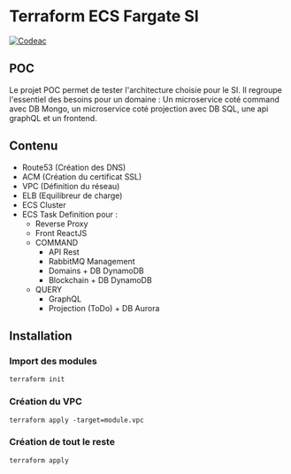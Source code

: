 # Terraform ECS Fargate SI
[![Codeac](https://static.codeac.io/badges/3-16093684.svg "Codeac.io")](https://app.codeac.io/gitlab/terraform147)

## POC
Le projet POC permet de tester l'architecture choisie pour le SI.
Il regroupe l'essentiel des besoins pour un domaine : Un microservice coté command avec DB Mongo, un microservice coté projection avec DB SQL, une api graphQL et un frontend.

## Contenu

- Route53 (Création des DNS)
- ACM (Création du certificat SSL)
- VPC (Définition du réseau)
- ELB (Equilibreur de charge)
- ECS Cluster
- ECS Task Definition pour :
  - Reverse Proxy
  - Front ReactJS
  - COMMAND
    - API Rest
    - RabbitMQ Management
    - Domains + DB DynamoDB
    - Blockchain + DB DynamoDB
  - QUERY
    - GraphQL
    - Projection (ToDo) + DB Aurora

## Installation

### Import des modules
```
terraform init
```

### Création du VPC
```
terraform apply -target=module.vpc
```

### Création de tout le reste
```
terraform apply
```
